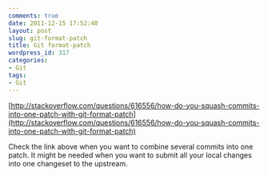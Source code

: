 ```yaml
---
comments: true
date: 2011-12-15 17:52:40
layout: post
slug: git-format-patch
title: Git format-patch
wordpress_id: 317
categories:
- Git
tags:
- Git
---
```


[http://stackoverflow.com/questions/616556/how-do-you-squash-commits-into-one-patch-with-git-format-patch](http://stackoverflow.com/questions/616556/how-do-you-squash-commits-into-one-patch-with-git-format-patch)

Check the link above when you want to combine several commits into one patch. It might be needed
when you want to submit all your local changes into one changeset to the upstream.
